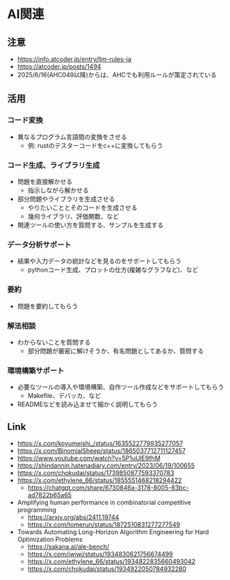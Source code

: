 # AI関連

## 注意

- https://info.atcoder.jp/entry/llm-rules-ja
- https://atcoder.jp/posts/1494
- 2025/6/16(AHC049以降)からは、AHCでも利用ルールが策定されている

## 活用

### コード変換

- 異なるプログラム言語間の変換をさせる
  - 例: rustのテスターコードをc++に変換してもらう

### コード生成、ライブラリ生成

- 問題を直接解かせる
  - 指示しながら解かせる
- 部分問題やライブラリを生成させる
  - やりたいこととそのコードを生成させる
  - 幾何ライブラリ、評価関数、など
- 関連ツールの使い方を質問する、サンプルを生成する

### データ分析サポート

- 結果や入力データの統計などを見るのをサポートしてもらう
  - pythonコード生成、プロットの仕方(複雑なグラフなど)、など

### 要約

- 問題を要約してもらう

### 解法相談

- わからないことを質問する
  - 部分問題が厳密に解けそうか、有名問題としてあるか、質問する

### 環境構築サポート

- 必要なツールの導入や環境構築、自作ツール作成などをサポートしてもらう
  - Makefile、デバッカ、など
- READMEなどを読み込ませて細かく説明してもらう

## Link

- https://x.com/koyumeishi_/status/1635522779935277057
- https://x.com/BinomialSheep/status/1865037712711127457
- https://www.youtube.com/watch?v=5P1uUlE9fhM
- https://shindannin.hatenadiary.com/entry/2023/06/19/100655
- https://x.com/chokudai/status/1739850877593370783
- https://x.com/ethylene_66/status/1855551468218294422
  - https://chatgpt.com/share/6730846a-3178-8005-83bc-ad7822b65a65
- Amplifying human performance in combinatorial competitive programming
  - https://arxiv.org/abs/2411.19744
  - https://x.com/tomerun/status/1872510831277277549
- Towards Automating Long-Horizon Algorithm Engineering for Hard Optimization Problems
  - https://sakana.ai/ale-bench/
  - https://x.com/iwiwi/status/1934830621756674499
  - https://x.com/ethylene_66/status/1934822835660493042
  - https://x.com/chokudai/status/1934922050784932280
